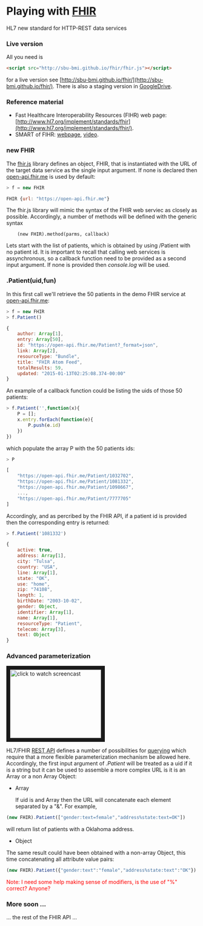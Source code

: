# Playing with <a href="http://www.hl7.org/implement/standards/fhir/" target=_blank>FHIR</a>
HL7 new standard for HTTP-REST data services

### Live version

All you need is 

````html
<script src="http://sbu-bmi.github.io/fhir/fhir.js"></script>
````
for a live version see [http://sbu-bmi.github.io/fhir/](http://sbu-bmi.github.io/fhir/). There is also a staging version in [GoogleDrive](https://0857f9879749e82d493945f8a805968a7c031889-www.googledrive.com/host/0BwwZEXS3GesiTjlHSmlOcEJaeDA/fhir/).

### Reference material
* Fast Healthcare Interoperability Resources (FIHR) web page: [http://www.hl7.org/implement/standards/fhir](http://www.hl7.org/implement/standards/fhir/).
* SMART of FIHR: [webpage](http://smartplatforms.org/smart-on-fhir/), [video](http://player.vimeo.com/video/87132298).

### new FHIR
The [fhir.js](https://github.com/SBU-BMI/fhir/blob/gh-pages/fhir.js) library defines an object, FHIR, that is instantiated with the URL of the target data service as the single input argument. If none is declared then [open-api.fhir.me](https://open-api.fhir.me) is used by default:

````javascript
> f = new FHIR

FHIR {url: "https://open-api.fhir.me"}
````

The fhir.js library will mimic the syntax of the FHIR web serviec as closely as possible. Accordingly, a number of methods will be defined with the generic syntax 

		(new FHIR).method(parms, callback)

Lets start with the list of patients, which is obtained by using  /Patient with no patient id. It is important to recall that calling web services is assynchronous, so a callback function need to be provided as a second input argument. If none is provided then <i>console.log</i> will be used.

### .Patient(uid,fun)

In this first call we'll retrieve the 50 patients in the demo FHIR service at [open-api.fhir.me](https://open-api.fhir.me):

````javascript
> f = new FHIR
> f.Patient()

{
	author: Array[1],
	entry: Array[50],
	id: "https://open-api.fhir.me/Patient?_format=json",
	link: Array[2],
	resourceType: "Bundle",
	title: "FHIR Atom Feed",
	totalResults: 59,
	updated: "2015-01-13T02:25:08.374-00:00"
}
````

An example of a callback function could be listing the uids of those 50 patients:

````javascript
> f.Patient('',function(x){
	P = []; 
	x.entry.forEach(function(e){
		P.push(e.id)
	})
})
````

which populate the array P with the 50 patients ids:

````javascript
> P

[
	"https://open-api.fhir.me/Patient/1032702",
	"https://open-api.fhir.me/Patient/1081332",
	"https://open-api.fhir.me/Patient/1098667",
	...,
	"https://open-api.fhir.me/Patient/7777705"
]
````

Accordingly, and as percribed by the FHIR API, if a patient id is provided then the corresponding entry is returned:


````javascript
> f.Patient('1081332')

{
	active: true,
	address: Array[1],
	city: "Tulsa",
	country: "USA",
	line: Array[1],
	state: "OK",
	use: "home",
	zip: "74108",
	length: 1,
	birthDate: "2003-10-02",
	gender: Object,
	identifier: Array[1],
	name: Array[1],
	resourceType: "Patient",
	telecom: Array[3],
	text: Object
}
````

### Advanced parameterization

<a href="http://www.youtube.com/watch?feature=player_embedded&v=5Z5UtnxM1rk
" target="_blank"><img src="http://img.youtube.com/vi/5Z5UtnxM1rk/0.jpg" 
alt="click to watch screencast" width="240" height="180" border="10" /></a>


HL7/FHIR [REST API](http://hl7.org/implement/standards/fhir/http.html#summary) defines a number of possibilities for [querying](http://hl7.org/implement/standards/fhir/search.html) which require that a more flexible parameterization mechanism be allowed here. Accordingly, the first input argument of <i>.Patient</i> will be treated as a uid if it is a string but it can be used to assemble a more complex URL is it is an Array or a non Array Object:

* Array

	If uid is and Array then the URL will concatenate each element separated by a "&". For example,
	
````javascript
(new FHIR).Patient(["gender:text=female","address%state:text=OK"])
````

will return list of patients with a Oklahoma address.

* Object

The same result could have been obtained with a non-array Object, this time concatenating all attribute value pairs:

````javascript
(new FHIR).Patient({"gender:text":"female","address%state:text":"OK"})
````

<span style="color:red">Note: I need some help making sense of modifiers, is the use of "%" correct? Anyone?</span>

### More soon ...

... the rest of the FHIR API ...